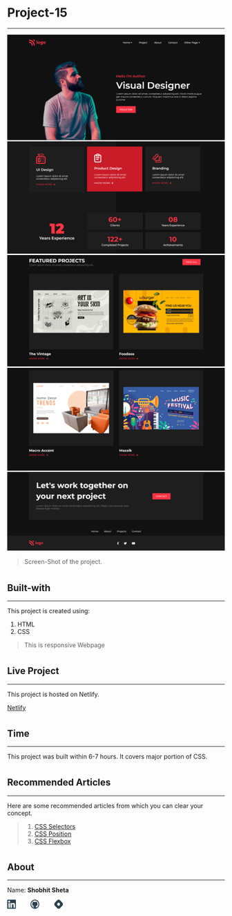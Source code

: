 # Project-15
---


![image](./screen-shots/01.png)
![image](./screen-shots/02.png)
![image](./screen-shots/03.png)
![image](./screen-shots/04.png)
![image](./screen-shots/05.png)


> Screen-Shot of the project.

#

## Built-with
---

This project is created using:

 1. HTML
 2. CSS

> This is responsive Webpage

#

## Live Project
---

This project is hosted on Netlify.

[Netlify](https://shobhits-live-project-15.netlify.app/)

#

## Time
---

This project was built within 6-7 hours. It covers major portion of CSS.

#

## Recommended Articles
---

Here are some recommended articles from which you can clear your concept.

> 1. [CSS Selectors](https://shobhitsheta.hashnode.dev/css-selector)
> 2. [CSS Position](https://shobhitsheta.hashnode.dev/css-position)
> 3. [CSS Flexbox](https://shobhitsheta.hashnode.dev/all-about-flexbox)

#

## About
---

Name: **Shobhit Sheta**

<a href="https://www.linkedin.com/in/shobhit-sheta-572b16209/" rel="some text"><img src="./readme/linkedin-svgrepo-com.svg" alt="" style="width: 4%;margin-right: 6%"></a> <a href="https://github.com/shobhit-sheta/live-project-15" rel="some text"><img src="./readme/github-svgrepo-com.svg" alt="" style="width: 4%;margin-right: 6%"></a> <a href="https://shobhitsheta.hashnode.dev/" rel="some text"><img src="./readme/hashnode-icon-svgrepo-com.svg" alt="" style="width: 4%"></a>